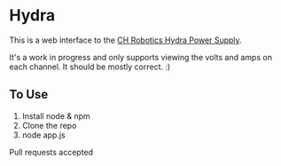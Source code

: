 Hydra
=====

This is a web interface to the [CH Robotics Hydra Power Supply](http://www.chrobotics.com/shop/hydra).

It's a work in progress and only supports viewing the volts and amps on each channel. It should be mostly correct. :)


To Use
------

1. Install node & npm
2. Clone the repo
3. node app.js

Pull requests accepted
